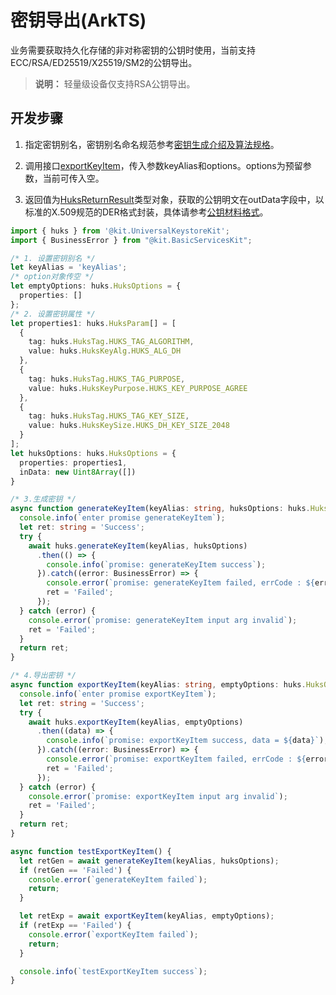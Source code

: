 # 密钥导出(ArkTS)

<!--Kit: Universal Keystore Kit-->
<!--Subsystem: Security-->
<!--Owner: @wutiantian-gitee-->
<!--Designer: @HighLowWorld-->
<!--Tester: @wxy1234564846-->
<!--Adviser: @zengyawen-->

业务需要获取持久化存储的非对称密钥的公钥时使用，当前支持ECC/RSA/ED25519/X25519/SM2的公钥导出。
>**说明：**
> 轻量级设备仅支持RSA公钥导出。

## 开发步骤

1. 指定密钥别名，密钥别名命名规范参考[密钥生成介绍及算法规格](huks-key-generation-overview.md)。

2. 调用接口[exportKeyItem](../../reference/apis-universal-keystore-kit/js-apis-huks.md#huksexportkeyitem9)，传入参数keyAlias和options。options为预留参数，当前可传入空。

3. 返回值为[HuksReturnResult](../../reference/apis-universal-keystore-kit/js-apis-huks.md#huksreturnresult9)类型对象，获取的公钥明文在outData字段中，以标准的X.509规范的DER格式封装，具体请参考[公钥材料格式](huks-concepts.md#公钥材料格式)。

```ts
import { huks } from '@kit.UniversalKeystoreKit';
import { BusinessError } from "@kit.BasicServicesKit";

/* 1. 设置密钥别名 */
let keyAlias = 'keyAlias';
/* option对象传空 */
let emptyOptions: huks.HuksOptions = {
  properties: []
};
/* 2. 设置密钥属性 */
let properties1: huks.HuksParam[] = [
  {
    tag: huks.HuksTag.HUKS_TAG_ALGORITHM,
    value: huks.HuksKeyAlg.HUKS_ALG_DH
  },
  {
    tag: huks.HuksTag.HUKS_TAG_PURPOSE,
    value: huks.HuksKeyPurpose.HUKS_KEY_PURPOSE_AGREE
  },
  {
    tag: huks.HuksTag.HUKS_TAG_KEY_SIZE,
    value: huks.HuksKeySize.HUKS_DH_KEY_SIZE_2048
  }
];
let huksOptions: huks.HuksOptions = {
  properties: properties1,
  inData: new Uint8Array([])
}

/* 3.生成密钥 */
async function generateKeyItem(keyAlias: string, huksOptions: huks.HuksOptions): Promise<string> {
  console.info(`enter promise generateKeyItem`);
  let ret: string = 'Success';
  try {
    await huks.generateKeyItem(keyAlias, huksOptions)
      .then(() => {
        console.info(`promise: generateKeyItem success`);
      }).catch((error: BusinessError) => {
        console.error(`promise: generateKeyItem failed, errCode : ${error.code}, errMag : ${error.message}`);
        ret = 'Failed';
      });
  } catch (error) {
    console.error(`promise: generateKeyItem input arg invalid`);
    ret = 'Failed';
  }
  return ret;
}

/* 4.导出密钥 */
async function exportKeyItem(keyAlias: string, emptyOptions: huks.HuksOptions) {
  console.info(`enter promise exportKeyItem`);
  let ret: string = 'Success';
  try {
    await huks.exportKeyItem(keyAlias, emptyOptions)
      .then((data) => {
        console.info(`promise: exportKeyItem success, data = ${data}`);
      }).catch((error: BusinessError) => {
        console.error(`promise: exportKeyItem failed, errCode : ${error.code}, errMag : ${error.message}`);
        ret = 'Failed';
      });
  } catch (error) {
    console.error(`promise: exportKeyItem input arg invalid`);
    ret = 'Failed';
  }
  return ret;
}

async function testExportKeyItem() {
  let retGen = await generateKeyItem(keyAlias, huksOptions);
  if (retGen == 'Failed') {
    console.error(`generateKeyItem failed`);
    return;
  }

  let retExp = await exportKeyItem(keyAlias, emptyOptions);
  if (retExp == 'Failed') {
    console.error(`exportKeyItem failed`);
    return;
  }

  console.info(`testExportKeyItem success`);
}
```